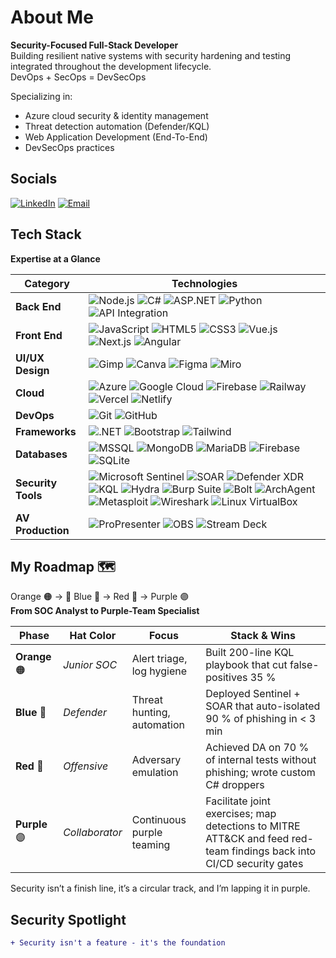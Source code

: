 # About Me
**Security-Focused Full-Stack Developer**  
Building resilient native systems with security hardening and testing integrated throughout the development lifecycle.  
DevOps + SecOps = DevSecOps

Specializing in:  
  - Azure cloud security & identity management  
  - Threat detection automation (Defender/KQL)  
  - Web Application Development (End-To-End)  
  - DevSecOps practices

## Socials
[![LinkedIn](https://img.shields.io/badge/LinkedIn-Connect-%230077B5?logo=linkedin   )](https://linkedin.com/in/mihlali-8934528-mabovula   ) 
[![Email](https://img.shields.io/badge/Email-Contact-%23D14836?logo=gmail   )](mailto:mihlalimabovula597@gmail.com)

## Tech Stack
**Expertise at a Glance**

| Category          | Technologies                                                                 |
|-------------------|------------------------------------------------------------------------------|
| **Back End**      | ![Node.js](https://img.shields.io/badge/-Node.js-339933?logo=nodedotjs   ) ![C#](https://img.shields.io/badge/-C%23-239120?logo=csharp   ) ![ASP.NET](https://img.shields.io/badge/-ASP.NET-512BD4?logo=dotnet   ) ![Python](https://img.shields.io/badge/-Python-3776AB?logo=python&logoColor=white   ) ![API Integration](https://img.shields.io/badge/-API%20Integration-FF6F00?logo=swagger   ) |
| **Front End**     | ![JavaScript](https://img.shields.io/badge/-JavaScript-F7DF1E?logo=javascript&logoColor=black   ) ![HTML5](https://img.shields.io/badge/-HTML5-E34F26?logo=html5   ) ![CSS3](https://img.shields.io/badge/-CSS3-1572B6?logo=css3   ) ![Vue.js](https://img.shields.io/badge/-Vue.js-4FC08D?logo=vuedotjs   ) ![Next.js](https://img.shields.io/badge/-Next.js-000000?logo=nextdotjs   ) ![Angular](https://img.shields.io/badge/-Angular-DD0031?logo=angular   ) |
| **UI/UX Design**  | ![Gimp](https://img.shields.io/badge/-GIMP-5C5543?logo=gimp ) ![Canva](https://img.shields.io/badge/-Canva-00C4CC?logo=canva ) ![Figma](https://img.shields.io/badge/-Figma-F24E1E?logo=figma ) ![Miro](https://img.shields.io/badge/-Miro-F2D522?logo=miro ) |
| **Cloud**         | ![Azure](https://img.shields.io/badge/-Azure-0078D4?logo=microsoftazure   ) ![Google Cloud](https://img.shields.io/badge/-GCP-4285F4?logo=googlecloud   ) ![Firebase](https://img.shields.io/badge/-Firebase-FFCA28?logo=firebase&logoColor=black   ) ![Railway](https://img.shields.io/badge/-Railway-0B0D0E?logo=railway  ) ![Vercel](https://img.shields.io/badge/-Vercel-000000?logo=vercel  ) ![Netlify](https://img.shields.io/badge/-Netlify-00C7B7?logo=netlify  ) |
| **DevOps**        | ![Git](https://img.shields.io/badge/-Git-F05032?logo=git   ) ![GitHub](https://img.shields.io/badge/-GitHub-181717?logo=github   ) |
| **Frameworks**    | ![.NET](https://img.shields.io/badge/-.NET-512BD4?logo=dotnet   ) ![Bootstrap](https://img.shields.io/badge/-Bootstrap-7952B3?logo=bootstrap   ) ![Tailwind](https://img.shields.io/badge/-Tailwind_CSS-38B2AC?logo=tailwind-css   ) |
| **Databases**     | ![MSSQL](https://img.shields.io/badge/-SQL%20Server-CC2927?logo=microsoftsqlserver   ) ![MongoDB](https://img.shields.io/badge/-MongoDB-47A248?logo=mongodb   ) ![MariaDB](https://img.shields.io/badge/-MariaDB-003545?logo=mariadb   ) ![Firebase](https://img.shields.io/badge/-Firebase-FFCA28?logo=firebase&logoColor=black   ) ![SQLite](https://img.shields.io/badge/-SQLite-003B57?logo=sqlite   ) |
| **Security Tools**| ![Microsoft Sentinel](https://img.shields.io/badge/-Microsoft_Sentinel-0078D4?logo=microsoft   ) ![SOAR](https://img.shields.io/badge/-SOAR-0078D4?logo=microsoft   ) ![Defender XDR](https://img.shields.io/badge/-Defender_XDR-0078D4?logo=microsoft   ) ![KQL](https://img.shields.io/badge/-KQL-0078D4?logo=microsoftazure   ) ![Hydra](https://img.shields.io/badge/-Hydra-2E8B57?logo=hackaday&logoColor=white   ) ![Burp Suite](https://img.shields.io/badge/-Burp_Suite-FF6633?logo=portswigger   ) ![Bolt](https://img.shields.io/badge/-Bolt-2E8B57?logo=bolt   ) ![ArchAgent](https://img.shields.io/badge/-ArchAgent-2E8B57?logo=archlinux   ) ![Metasploit](https://img.shields.io/badge/-Metasploit-EE0000?logo=metasploit ) ![Wireshark](https://img.shields.io/badge/-Wireshark-1679A7?logo=wireshark ) ![Linux VirtualBox](https://img.shields.io/badge/-VirtualBox-183A61?logo=virtualbox ) |
| **AV Production** | ![ProPresenter](https://img.shields.io/badge/-ProPresenter-1D4ED7?logo=propresenter ) ![OBS](https://img.shields.io/badge/-OBS-302E31?logo=obsstudio ) ![Stream Deck](https://img.shields.io/badge/-Stream_Deck-1E1E1E?logo=elgato ) |

## My Roadmap 🗺️
Orange 🟠 → 📍 Blue 🔵 → Red 🔴 → Purple 🟣  
**From SOC Analyst to Purple-Team Specialist**

| Phase | Hat Color | Focus | Stack & Wins |
|-------|-----------|-------|--------------|
| **Orange** 🟠 | *Junior SOC* | Alert triage, log hygiene | Built 200-line KQL playbook that cut false-positives 35 % |
| **Blue** 🔵 | *Defender* | Threat hunting, automation | Deployed Sentinel + SOAR that auto-isolated 90 % of phishing in < 3 min |
| **Red** 🔴 | *Offensive* | Adversary emulation | Achieved DA on 70 % of internal tests without phishing; wrote custom C# droppers |
| **Purple** 🟣 | *Collaborator* | Continuous purple teaming | Facilitate joint exercises; map detections to MITRE ATT&CK and feed red-team findings back into CI/CD security gates |

Security isn’t a finish line, it’s a circular track, and I’m lapping it in purple.

## Security Spotlight
```diff
+ Security isn't a feature - it's the foundation
